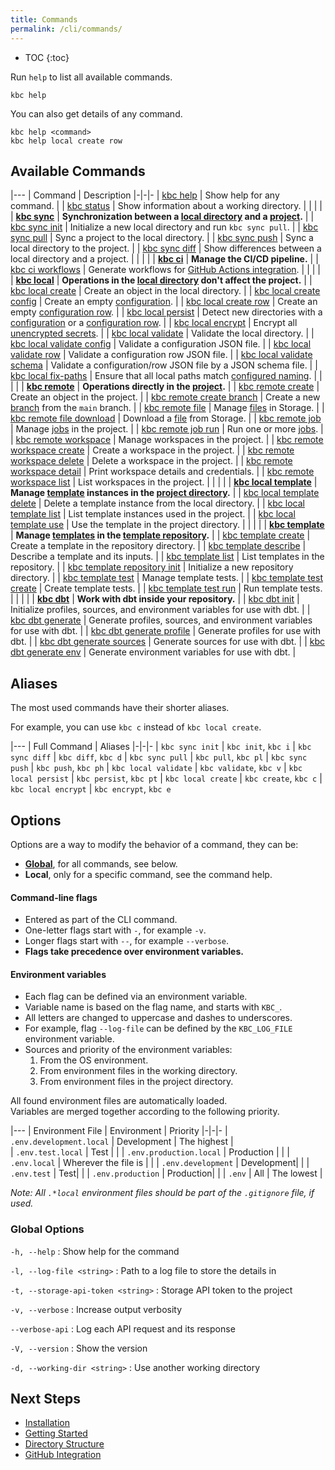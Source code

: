```yaml
---
title: Commands
permalink: /cli/commands/
---
```


* TOC
{:toc}


Run `help` to list all available commands.
```
kbc help
```

You can also get details of any command.
```
kbc help <command>
kbc help local create row
```

## Available Commands

|---
| Command | Description
|-|-|-
| [kbc help](/cli/commands/help/) | Show help for any command. |
| [kbc status](/cli/commands/status/) | Show information about a working directory. |
| | |
| **[kbc sync](/cli/commands/sync/)** | **Synchronization between a [local directory](/cli/structure/) and a [project](/cli/#subsystems).** |
| [kbc sync init](/cli/commands/sync/init/) | Initialize a new local directory and run `kbc sync pull`. |
| [kbc sync pull](/cli/commands/sync/pull/) | Sync a project to the local directory. |
| [kbc sync push](/cli/commands/sync/push/) | Sync a local directory to the project. |
| [kbc sync diff](/cli/commands/sync/diff/) | Show differences between a local directory and a project. |
| | |
| **[kbc ci](/cli/commands/ci/)** | **Manage the CI/CD pipeline.** |
| [kbc ci workflows](/cli/commands/ci/workflows/) | Generate workflows for [GitHub Actions integration](/cli/github-integration/). |
| | |
| **[kbc local](/cli/commands/local/)** | **Operations in the [local directory](/cli/structure/) don't affect the project.** |
| [kbc local create](/cli/commands/local/create/) | Create an object in the local directory. |
| [kbc local create config](/cli/commands/local/create/config/) | Create an empty [configuration](https://help.keboola.com/components/). |
| [kbc local create row](/cli/commands/local/create/row/) | Create an empty [configuration row](https://help.keboola.com/components/#configuration-rows). |
| [kbc local persist](/cli/commands/local/persist/) | Detect new directories with a [configuration](https://help.keboola.com/components/) or a [configuration row](https://help.keboola.com/components/#configuration-rows). |
| [kbc local encrypt](/cli/commands/local/encrypt/) | Encrypt all [unencrypted secrets](/overview/encryption/#encrypting-data-with-api). |
| [kbc local validate](/cli/commands/local/validate/) | Validate the local directory. |
| [kbc local validate config](/cli/commands/local/validate/config/) | Validate a configuration JSON file. |
| [kbc local validate row](/cli/commands/local/validate/row/) | Validate a configuration row JSON file. |
| [kbc local validate schema](/cli/commands/local/validate/schema/) | Validate a configuration/row JSON file by a JSON schema file. |
| [kbc local fix-paths](/cli/commands/local/fix-paths/) | Ensure that all local paths match [configured naming](/cli/structure/#naming). |
| | |
| **[kbc remote](/cli/commands/remote/)** | **Operations directly in the [project](/cli/#subsystems).** |
| [kbc remote create](/cli/commands/remote/create/) | Create an object in the project. |
| [kbc remote create branch](/cli/commands/remote/create/branch/) | Create a new [branch](https://help.keboola.com/components/branches/) from the `main` branch. |
| [kbc remote file](/cli/commands/remote/file/) | Manage [files](https://help.keboola.com/storage/files/) in Storage. |
| [kbc remote file download](/cli/commands/remote/file/download/) | Download a [file](https://help.keboola.com/storage/files/) from Storage. |
| [kbc remote job](/cli/commands/remote/job/) | Manage [jobs](https://help.keboola.com/management/jobs/) in the project. |
| [kbc remote job run](/cli/commands/remote/job/run/) | Run one or more [jobs](https://help.keboola.com/management/jobs/). |
| [kbc remote workspace](/cli/commands/remote/create/) | Manage workspaces in the project. |
| [kbc remote workspace create](/cli/commands/remote/workspace/create/) | Create a workspace in the project. |
| [kbc remote workspace delete](/cli/commands/remote/workspace/delete/) | Delete a workspace in the project. |
| [kbc remote workspace detail](/cli/commands/remote/workspace/detail/) | Print workspace details and credentials. |
| [kbc remote workspace list](/cli/commands/remote/workspace/list/) | List workspaces in the project. |
| | |
| **[kbc local template](/cli/commands/local/template/)** | **Manage [template](/cli/templates/structure/#template) instances in the [project directory](/cli/structure/).** |
| [kbc local template delete](/cli/commands/local/template/delete/) | Delete a template instance from the local directory. |
| [kbc local template list](/cli/commands/local/template/list/) | List template instances used in the project. |
| [kbc local template use](/cli/commands/local/template/use/) | Use the template in the project directory. |
| | |
| **[kbc template](/cli/commands/template/)** | **Manage [templates](/cli/templates/structure/#template) in the [template repository](/cli/templates/structure/#repository).** |
| [kbc template create](/cli/commands/template/create/) | Create a template in the repository directory. |
| [kbc template describe](/cli/commands/template/describe/) | Describe a template and its inputs. |
| [kbc template list](/cli/commands/template/list/) | List templates in the repository. |
| [kbc template repository init](/cli/commands/template/repository/init/) | Initialize a new repository directory. |
| [kbc template test](/cli/commands/template/test/) | Manage template tests. |
| [kbc template test create](/cli/commands/template/test/create/) | Create template tests. |
| [kbc template test run](/cli/commands/template/test/run/) | Run template tests. |
| | |
| **[kbc dbt](/cli/commands/dbt/)** | **Work with dbt inside your repository.** |
| [kbc dbt init](/cli/commands/dbt/init/) | Initialize profiles, sources, and environment variables for use with dbt. |
| [kbc dbt generate](/cli/commands/dbt/generate/) | Generate profiles, sources, and environment variables for use with dbt. |
| [kbc dbt generate profile](/cli/commands/dbt/generate/profile/) | Generate profiles for use with dbt. |
| [kbc dbt generate sources](/cli/commands/dbt/generate/sources/) | Generate sources for use with dbt. |
| [kbc dbt generate env](/cli/commands/dbt/generate/env/) | Generate environment variables for use with dbt. |

## Aliases

The most used commands have their shorter aliases.

For example, you can use `kbc c` instead of `kbc local create`.

|---
| Full Command | Aliases
|-|-|-
| `kbc sync init`      |  `kbc init`, `kbc i`
| `kbc sync diff`      |  `kbc diff`, `kbc d`
| `kbc sync pull`      |  `kbc pull`, `kbc pl` 
| `kbc sync push`      |  `kbc push`, `kbc ph`
| `kbc local validate` |  `kbc validate`, `kbc v`
| `kbc local persist`  |  `kbc persist`, `kbc pt`
| `kbc local create`   |  `kbc create`, `kbc c`
| `kbc local encrypt`  |  `kbc encrypt`, `kbc e`

## Options 

Options are a way to modify the behavior of a command, they can be:
- **[Global](#global-options)**, for all commands, see below.
- **Local**, only for a specific command, see the command help.

#### Command-line flags

- Entered as part of the CLI command.
- One-letter flags start with `-`, for example `-v`.
- Longer flags start with `--`, for example `--verbose`.
- **Flags take precedence over environment variables.**


#### Environment variables

- Each flag can be defined via an environment variable.
- Variable name is based on the flag name, and starts with `KBC_`.
- All letters are changed to uppercase and dashes to underscores.
- For example, flag `--log-file` can be defined by the `KBC_LOG_FILE` environment variable.
- Sources and priority of the environment variables:
    1. From the OS environment.
    2. From environment files in the working directory.
    3. From environment files in the project directory.

All found environment files are automatically loaded.  
Variables are merged together according to the following priority.

|---
| Environment File | Environment | Priority
|-|-|-
| `.env.development.local`  | Development | The highest |  
| `.env.test.local`         | Test |  |
| `.env.production.local`   | Production |  |
| `.env.local`              | Wherever the file is |  |
| `.env.development`        | Development|  |
| `.env.test`               | Test|  |
| `.env.production`         | Production|  |
| `.env`                    | All | The lowest  |

*Note: All `.*local` environment files should be part of the `.gitignore` file, if used.*

### Global Options

`-h, --help`
: Show help for the command

`-l, --log-file <string>`
: Path to a log file to store the details in

`-t, --storage-api-token <string>`
: Storage API token to the project

`-v, --verbose`
: Increase output verbosity

`--verbose-api`
: Log each API request and its response

`-V, --version`
: Show the version

`-d, --working-dir <string>`
: Use another working directory

## Next Steps

- [Installation](/cli/installation/)
- [Getting Started](/cli/getting-started/)
- [Directory Structure](/cli/structure/)
- [GitHub Integration](/cli/github-integration/)
